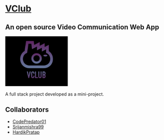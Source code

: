 # [VClub](https://github.com/CodePredator01/VClub/)
## An open source Video Communication Web App

<img src="assets/logo.jpg" alt="logo" style="width:200px;"/>

A full stack project developed as a mini-project.

## Collaborators 
- [CodePredator01](https://github.com/CodePredator01)
- [Srijanmishra99](https://github.com/Srijanmishra99)
- [HardikPratap ](https://github.com/HardikPratap)
